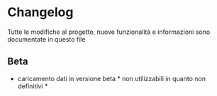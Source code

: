 # Changelog

Tutte le modifiche al progetto, nuove funzionalità e informazioni sono documentate in questo file

## Beta

- caricamento dati in versione beta * non utilizzabili in quanto non definitivi *
